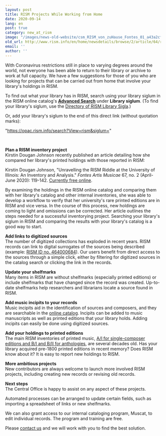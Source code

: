 ```yaml
---
layout: post
title: RISM Projects While Working from Home
date: 2020-09-14
lang: en
post: true
category: new_at_rism
image: "/images/news-old-website/csm_RISM_von_zuHause_Fontes_01_a43a2cfa53.jpg"
old_url: http://www.rism.info/en/home/newsdetails/browse/2/article/64/rism-projects-while-working-from-home.html
email: ''
author: ''
---
```


With Coronavirus restrictions still in place to varying degrees around the world, not everyone has been able to return to their library or archive to work at full capacity. We have a few suggestions for those of you who are looking for projects that can be carried out from home that involve your library's holdings in RISM.   
  
To find out what your library has in RISM, search using your library siglum in the RISM online catalog's [**Advanced Search**](https://opac.rism.info/advanced-search) under **Library siglum**. (To find your library's siglum, use the [Directory of RISM Library Sigla](/en/community/development/rism-sigla-directory.html "Opens internal link in current window").)   
  
Or, add your library's siglum to the end of this direct link (without quotation marks):

"https://opac.rism.info/search?View=rism&siglum="

&nbsp;

**Plan a RISM inventory project**  
Kirstin Dougan Johnson recently published an article detailing how she compared her library's printed holdings with those reported in RISM:   
  
Kirstin Dougan Johnson, "Unravelling the RISM Riddle at the University of Illinois: An Inventory and Analysis." _Fontes Artis Musicae_ 67, no. 2 (April-June 2020): 119-142. [Currently free online](https://muse.jhu.edu/article/758645).   
  
By examining the holdings in the RISM online catalog and comparing them with her library's catalog and other internal inventories, she was able to develop a workflow to verify that her university's rare printed editions are in RISM and vice versa. In the course of this process, new holdings are coming to light and omissions can be corrected. Her article outlines the steps needed for a successful inventorying project. Searching your library's siglum in RISM and comparing the results with your library's catalog is a good way to start.   
  
**Add links to digitized sources**  
The number of digitized collections has exploded in recent years. RISM records can link to digital surrogates of the sources being described (example: [RISM ID no. 464000684](https://opac.rism.info/search?id=464000684&View=rism)). Our users benefit from direct access to the sources through a simple click, either by filtering for digitized sources in the catalog search or clicking the link in the records.   
  
**Update your shelfmarks**  
Many items in RISM are without shelfmarks (especially printed editions) or include shelfmarks that have changed since the record was created. Up-to-date shelfmarks help researchers and librarians locate a source found in RISM.   
  
**Add music incipits to your records**  
Music incipits aid in the identification of sources and composers, and they are searchable in the [online catalog](https://opac.rism.info/advanced-search). Incipits can be added to music manuscripts as well as printed editions that your library holds. Adding incipits can easily be done using digitized sources.   
  
**Add your holdings to printed editions**  
The main RISM inventories of printed music, [A/I for single-composer editions and B/I and B/II for anthologies](/en/publications.html#c2619 "Opens internal link in current window"), are several decades old. Has your library acquired pre-1800 printed editions in recent memory? Does RISM know about it? It is easy to report new holdings to RISM.   
  
**More ambitious projects**  
New contributors are always welcome to launch more involved RISM projects, including creating new records or revising old records.   
  
**Next steps**  
The Central Office is happy to assist on any aspect of these projects.&nbsp;   
  
Automated processes can be arranged to update certain fields, such as importing a spreadsheet of links or new shelfmarks.   
  
We can also grant access to our internal cataloging program, Muscat, to edit individual records. The program and training are free.   
  
Please [contact us](mailto:contact@rism.info "Opens window for sending email") and we will work with you to find the best solution.

&nbsp;

